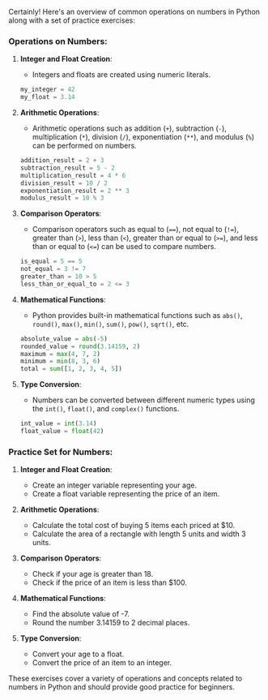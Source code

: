 Certainly! Here's an overview of common operations on numbers in Python along with a set of practice exercises:

### Operations on Numbers:

1. **Integer and Float Creation**:
   - Integers and floats are created using numeric literals.
   ```python
   my_integer = 42
   my_float = 3.14
   ```

2. **Arithmetic Operations**:
   - Arithmetic operations such as addition (`+`), subtraction (`-`), multiplication (`*`), division (`/`), exponentiation (`**`), and modulus (`%`) can be performed on numbers.
   ```python
   addition_result = 2 + 3
   subtraction_result = 5 - 2
   multiplication_result = 4 * 6
   division_result = 10 / 2
   exponentiation_result = 2 ** 3
   modulus_result = 10 % 3
   ```

3. **Comparison Operators**:
   - Comparison operators such as equal to (`==`), not equal to (`!=`), greater than (`>`), less than (`<`), greater than or equal to (`>=`), and less than or equal to (`<=`) can be used to compare numbers.
   ```python
   is_equal = 5 == 5
   not_equal = 3 != 7
   greater_than = 10 > 5
   less_than_or_equal_to = 2 <= 3
   ```

4. **Mathematical Functions**:
   - Python provides built-in mathematical functions such as `abs()`, `round()`, `max()`, `min()`, `sum()`, `pow()`, `sqrt()`, etc.
   ```python
   absolute_value = abs(-5)
   rounded_value = round(3.14159, 2)
   maximum = max(4, 7, 2)
   minimum = min(8, 3, 6)
   total = sum([1, 2, 3, 4, 5])
   ```

5. **Type Conversion**:
   - Numbers can be converted between different numeric types using the `int()`, `float()`, and `complex()` functions.
   ```python
   int_value = int(3.14)
   float_value = float(42)
   ```

### Practice Set for Numbers:

1. **Integer and Float Creation**:
   - Create an integer variable representing your age.
   - Create a float variable representing the price of an item.

2. **Arithmetic Operations**:
   - Calculate the total cost of buying 5 items each priced at $10.
   - Calculate the area of a rectangle with length 5 units and width 3 units.

3. **Comparison Operators**:
   - Check if your age is greater than 18.
   - Check if the price of an item is less than $100.

4. **Mathematical Functions**:
   - Find the absolute value of -7.
   - Round the number 3.14159 to 2 decimal places.

5. **Type Conversion**:
   - Convert your age to a float.
   - Convert the price of an item to an integer.

These exercises cover a variety of operations and concepts related to numbers in Python and should provide good practice for beginners.